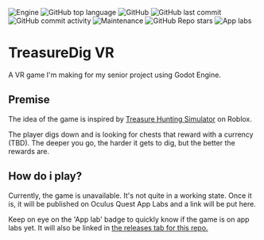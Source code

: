 ![Engine](https://img.shields.io/badge/engine-godot-427da9?style=flat-square&logo=godotengine)
![GitHub top language](https://img.shields.io/github/languages/top/averwhy/treasure-dig-vr?color=355570&style=flat-square)
![GitHub](https://img.shields.io/github/license/averwhy/treasure-dig-vr?style=flat-square)
![GitHub last commit](https://img.shields.io/github/last-commit/averwhy/treasure-dig-vr?style=flat-square)
![GitHub commit activity](https://img.shields.io/github/commit-activity/w/averwhy/treasure-dig-vr)
![Maintenance](https://img.shields.io/maintenance/yes/2022?style=flat-square)
![GitHub Repo stars](https://img.shields.io/github/stars/averwhy/treasure-dig-vr?color=e3b341&style=flat-square)
![App labs](https://img.shields.io/badge/app%20lab-no-red?style=flat-square&logo=oculus)

# TreasureDig VR
A VR game I'm making for my senior project using Godot Engine.

## Premise
The idea of the game is inspired by [Treasure Hunting Simulator](https://www.roblox.com/games/1345139196/Treasure-Hunt-Simulator) on Roblox.

The player digs down and is looking for chests that reward with a currency (TBD). The deeper you go, the harder it gets to dig, but the better the rewards are.


## How do i play?
Currently, the game is unavailable. It's not quite in a working state. Once it is, it will be published on Oculus Quest App Labs and a link will be put here.

Keep on eye on the 'App lab' badge to quickly know if the game is on app labs yet. It will also be linked in [the releases tab for this repo.](https://github.com/averwhy/treasure-dig-vr/releases)
